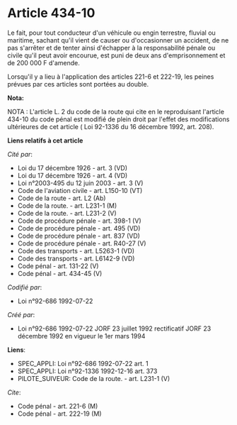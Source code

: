 # Article 434-10

Le fait, pour tout conducteur d'un véhicule ou engin terrestre, fluvial ou maritime, sachant qu'il vient de causer ou
d'occasionner un accident, de ne pas s'arrêter et de tenter ainsi d'échapper à la responsabilité pénale ou civile qu'il peut
avoir encourue, est puni de deux ans d'emprisonnement et de 200 000 F d'amende.

Lorsqu'il y a lieu à l'application des articles 221-6 et 222-19, les peines prévues par ces articles sont portées au double.

**Nota:**

NOTA : L'article L. 2 du code de la route qui cite en le reproduisant l'article 434-10 du code pénal est modifié de plein
droit par l'effet des modifications ultérieures de cet article ( Loi 92-1336 du 16 décembre 1992, art. 208).

**Liens relatifs à cet article**

_Cité par_:

  - Loi du 17 décembre 1926 - art. 3 (VD)
  - Loi du 17 décembre 1926 - art. 4 (VD)
  - Loi n°2003-495 du 12 juin 2003 - art. 3 (V)
  - Code de l'aviation civile - art. L150-10 (VT)
  - Code de la route - art. L2 (Ab)
  - Code de la route. - art. L231-1 (M)
  - Code de la route. - art. L231-2 (V)
  - Code de procédure pénale - art. 398-1 (V)
  - Code de procédure pénale - art. 495 (VD)
  - Code de procédure pénale - art. 837 (VD)
  - Code de procédure pénale - art. R40-27 (V)
  - Code des transports - art. L5263-1 (VD)
  - Code des transports - art. L6142-9 (VD)
  - Code pénal - art. 131-22 (V)
  - Code pénal - art. 434-45 (V)

_Codifié par_:

  - Loi n°92-686 1992-07-22

_Créé par_:

  - Loi n°92-686 1992-07-22 JORF 23 juillet 1992 rectificatif JORF 23 décembre 1992 en vigueur le 1er mars 1994

**Liens**:

  - SPEC_APPLI: Loi n°92-686 1992-07-22 art. 1
  - SPEC_APPLI: Loi n°92-1336 1992-12-16 art. 373
  - PILOTE_SUIVEUR: Code de la route. - art. L231-1 (V)

_Cite_:

  - Code pénal - art. 221-6 (M)
  - Code pénal - art. 222-19 (M)
